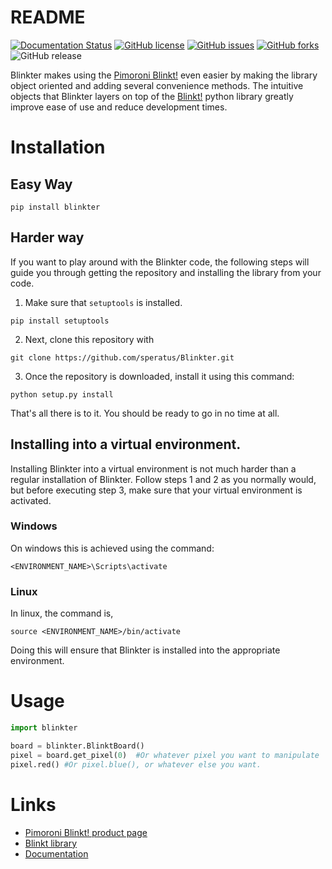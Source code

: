 # README
[![Documentation Status](https://readthedocs.org/projects/blinkter/badge/?version=latest)](https://blinkter.readthedocs.io/en/latest/?badge=latest)
[![GitHub license](https://img.shields.io/github/license/speratus/Blinkter.svg)](https://github.com/speratus/Blinkter/blob/master/LICENSE)
[![GitHub issues](https://img.shields.io/github/issues/speratus/Blinkter.svg)](https://github.com/speratus/Blinkter/issues)
[![GitHub forks](https://img.shields.io/github/forks/speratus/Blinkter.svg)](https://github.com/speratus/Blinkter/network)
![GitHub release](https://img.shields.io/github/release/speratus/Blinkter.svg)

Blinkter makes using the [Pimoroni Blinkt!](https://shop.pimoroni.com/products/blinkt) even  easier by making the library object oriented and 
adding several convenience methods. The intuitive objects that Blinkter layers on top of the [Blinkt!](https://github.com/pimoroni/blinkt)
python library greatly improve ease of use and reduce development times.
# Installation

## Easy Way
```
pip install blinkter
```
## Harder way
If you want to play around with the Blinkter code, the following steps will guide you through getting the repository
and installing the library from your code.

1. Make sure that `setuptools` is installed.
```
pip install setuptools
```
2. Next, clone this repository with
```
git clone https://github.com/speratus/Blinkter.git
```

3. Once the repository is downloaded, install it using this command:
```
python setup.py install
```
That's all there is to it. You should be ready to go in no time at all.

## Installing into a virtual environment.
Installing Blinkter into a virtual environment is not much harder than a regular installation of Blinkter.
Follow steps 1 and 2 as you normally would, but before executing step 3, make sure that your virtual environment is activated.
### Windows
On windows this is achieved using the command:
```
<ENVIRONMENT_NAME>\Scripts\activate
```
### Linux
In linux, the command is,
```
source <ENVIRONMENT_NAME>/bin/activate
```

Doing this will ensure that Blinkter is installed into the appropriate environment.

# Usage
```python
import blinkter

board = blinkter.BlinktBoard()
pixel = board.get_pixel(0)  #Or whatever pixel you want to manipulate
pixel.red() #Or pixel.blue(), or whatever else you want.
```
# Links
* [Pimoroni Blinkt! product page](https://shop.pimoroni.com/products/blinkt)
* [Blinkt library](https://github.com/pimoroni/blinkt)
* [Documentation](https://blinkter.readthedocs.io/)
